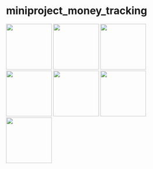 # miniproject_money_tracking
<img width="125px" src="https://github.com/user-attachments/assets/155aa581-2059-4770-8577-c3d0f2746793">
<img width="125px" src="https://github.com/user-attachments/assets/f2c5afd7-cb43-487b-bb03-c102d01d900f">
<img width="125px" src="https://github.com/user-attachments/assets/573c273c-2dca-49ea-a93f-762bcfc2f0d2">
<img width="125px" src="https://github.com/user-attachments/assets/5c6eb3ff-977a-43a1-bc87-7a9a84c148ad">
<img width="125px" src="https://github.com/user-attachments/assets/5f4a67d8-3cb2-4b92-8ac2-2cf788c38209">
<img width="125px" src="https://github.com/user-attachments/assets/6f573c35-19d7-4759-bf70-0ce6b9eae681">
<img width="125px" src="https://github.com/user-attachments/assets/810dbb36-d733-47f1-8861-c38deda5f7e8">




